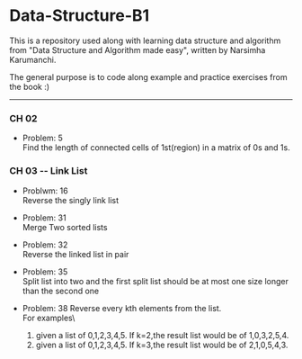 # Data-Structure-B1

This is a repository used along with learning data structure and algorithm from "Data Structure and Algorithm made easy", written by Narsimha Karumanchi.

The general purpose is to code along example and practice exercises from the book :)

---

### CH 02

- Problem: 5 \
  Find the length of connected cells of 1st(region) in a matrix of 0s and 1s.

### CH 03 -- Link List

- Problwm: 16 \
  Reverse the singly link list

- Problem: 31 \
  Merge Two sorted lists

- Problem: 32 \
  Reverse the linked list in pair

- Problem: 35 \
  Split list into two and the first split list should be at most one size longer than the second one

- Problem: 38
  Reverse every kth elements from the list.\
  For examples\
  1. given a list of 0,1,2,3,4,5. If k=2,the result list would be of 1,0,3,2,5,4.
  1. given a list of 0,1,2,3,4,5. If k=3,the result list would be of 2,1,0,5,4,3.
